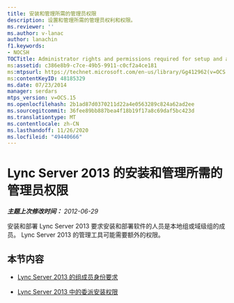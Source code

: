 ```yaml
---
title: 安装和管理所需的管理员权限
description: 设置和管理所需的管理员权利和权限。
ms.reviewer: ''
ms.author: v-lanac
author: lanachin
f1.keywords:
- NOCSH
TOCTitle: Administrator rights and permissions required for setup and administration
ms:assetid: c386e8b9-c7ce-49b5-9911-c0cf2a4ce181
ms:mtpsurl: https://technet.microsoft.com/en-us/library/Gg412962(v=OCS.15)
ms:contentKeyID: 48185329
ms.date: 07/23/2014
manager: serdars
mtps_version: v=OCS.15
ms.openlocfilehash: 2b1ad87d0370211d22a4e0563289c824a62ad2ee
ms.sourcegitcommit: 36fee89bb887bea4f18b19f17a8c69daf5bc423d
ms.translationtype: MT
ms.contentlocale: zh-CN
ms.lasthandoff: 11/26/2020
ms.locfileid: "49440666"
---
```

# <a name="administrator-rights-and-permissions-required-for-setup-and-administration-of-lync-server-2013"></a>Lync Server 2013 的安装和管理所需的管理员权限

<div data-xmlns="http://www.w3.org/1999/xhtml">

<div class="topic" data-xmlns="http://www.w3.org/1999/xhtml" data-msxsl="urn:schemas-microsoft-com:xslt" data-cs="https://msdn.microsoft.com/">

<div data-asp="https://msdn2.microsoft.com/asp">



</div>

<div id="mainSection">

<div id="mainBody">

<span> </span>

_**主题上次修改时间：** 2012-06-29_

安装和部署 Lync Server 2013 要求安装和部署软件的人员是本地组或域级组的成员。 Lync Server 2013 的管理工具可能需要额外的权限。

<div>

## <a name="in-this-section"></a>本节内容

  - [Lync Server 2013 的组成员身份要求](lync-server-2013-group-membership-requirements.md)

  - [Lync Server 2013 中的委派安装权限](lync-server-2013-delegate-setup-permissions.md)

</div>

</div>

<span> </span>

</div>

</div>

</div>

